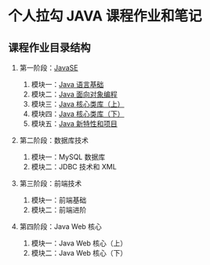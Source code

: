 # 个人拉勾 JAVA 课程作业和笔记

## 课程作业目录结构  
1. 第一阶段：[JavaSE](/level_01/)
    1. 模块一：[Java 语言基础](/level_01/module_01)
    2. 模块二：[Java 面向对象编程](/level_01/module_02)
    3. 模块三：[Java 核心类库（上）](/level_01/module_03)
    4. 模块四：[Java 核心类库（下）](/level_01/module_04)
    5. 模块五：[Java 新特性和项目](/level_01/module_05)

2. 第二阶段：数据库技术
	1. 模块一：MySQL 数据库
	2. 模块二：JDBC 技术和 XML

3. 第三阶段：前端技术
	1. 模块一：前端基础
	2. 模块二：前端进阶

4. 第四阶段：Java Web 核心
    1. 模块一：Java Web 核心（上）
    2. 模块二：Java Web 核心（下）